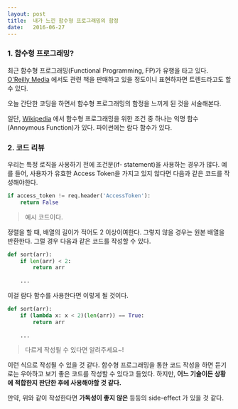 ```yaml
---
layout: post
title:  내가 느낀 함수형 프로그래밍의 함정
date:   2016-06-27
---
```


### 1. 함수형 프로그래밍?

최근 함수형 프로그래밍(Functional Programming, FP)가 유행을 타고 있다. [O'Reilly Media](http://www.oreilly.com) 에서도 관련 책을 판매하고 있을 정도이니 표현하자면 트렌드라고도 할 수 있다.

오늘 간단한 코딩을 하면서 함수형 프로그래밍의 함정을 느끼게 된 것을 서술해본다.

일단, [Wikipedia](https://ko.wikipedia.org/wiki/함수형_프로그래밍) 에서 함수형 프로그래밍을 위한 조건 중 하나는 익명 함수(Annoymous Function)가 있다. 파이썬에는 람다 함수가 있다.


### 2. 코드 리뷰

우리는 특정 로직을 사용하기 전에 조건문(if- statement)을 사용하는 경우가 많다. 예를 들어, 사용자가 유효한 Access Token을 가지고  있지 않다면 다음과 같은 코드를 작성해야한다.

```python
if access_token != req.header('AccessToken'):
	return False
```
> 예시 코드이다.

정렬을 할 때, 배열의 길이가 적어도 2 이상이여한다. 그렇지 않을 경우는 원본 배열을 반환한다. 그럴 경우 다음과 같은 코드를 작성할 수 있다.

```python
def sort(arr):
	if len(arr) < 2:
		return arr
		
	...
```

이걸 람다 함수를 사용한다면 이렇게 될 것이다.

```python
def sort(arr):
	if (lambda x: x < 2)(len(arr)) == True:
		return arr
		
	...
```
> 다르게 작성될 수 있다면 알려주세요~!

이런 식으로 작성될 수 있을 것 같다. 함수형 프로그래밍을 통한 코드 작성을 하면 듣기로는 우아하고 보기 좋은 코드를 작성할 수 있다고 들었다. 하지만, **어느 기술이든 상황에 적합한지 판단한 후에 사용해야할 것 같다.**

만약, 위와 같이 작성한다면 **가독성이 좋지 않은**  등등의 side-effect 가 있을 것 같다.